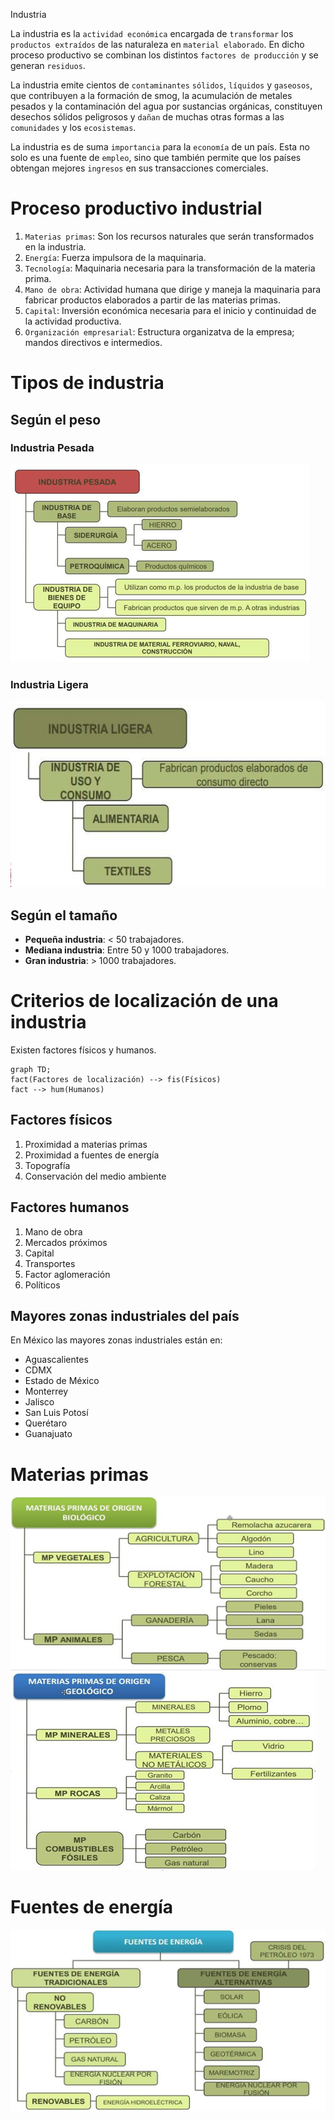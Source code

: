 Industria

La industria es la `actividad económica` encargada  de `transformar` los `productos extraídos` de las  naturaleza en `material elaborado`. En dicho  proceso productivo se  combinan  los  distintos  `factores de producción` y se generan `residuos`.

La industria emite cientos de `contaminantes`  `sólidos`, `líquidos` y `gaseosos`, que contribuyen a la  formación de smog, la acumulación de metales  pesados y la contaminación del agua por  sustancias orgánicas, constituyen desechos sólidos  peligrosos y `dañan` de muchas otras formas a las  `comunidades` y los `ecosistemas`.

La industria es de suma `importancia` para la `economía` de un país. Esta no solo es una fuente de `empleo`,  sino que también permite que los países obtengan mejores `ingresos` en sus transacciones comerciales.

# Proceso productivo industrial
1. `Materias primas`: Son los recursos naturales que serán transformados en la industria.
2. `Energía`: Fuerza impulsora de la maquinaria.
3. `Tecnología`: Maquinaria necesaria para la transformación de la materia prima.
4. `Mano de obra`: Actividad humana que dirige y maneja la maquinaria para fabricar productos elaborados a partir de las materias primas.
5. `Capital`: Inversión económica necesaria para el inicio y continuidad de la actividad productiva.
6. `Organización empresarial`: Estructura organizatva de la empresa; mandos directivos e intermedios.

# Tipos de industria
## Según el peso
### Industria Pesada
![c13b4cf829d8451e6f1af99541751438.png](../../../img/c797262c4e2d46429bf3b78890b60d1c.png)
### Industria Ligera
![257c99e561d69416414d05189245c17c.png](../../../img/a475d08394c24805b90dd0f7ffa3cf0c.png)
## Según el tamaño
* **Pequeña industria**: < 50 trabajadores.
* **Mediana industria**: Entre 50 y 1000 trabajadores.
* **Gran industria**: > 1000 trabajadores.

# Criterios de localización de una industria
Existen factores físicos y humanos.
```mermaid
graph TD;
fact(Factores de localización) --> fis(Físicos)
fact --> hum(Humanos)
```
## Factores físicos
1. Proximidad a materias primas
2. Proximidad a fuentes de energía
3. Topografía
4. Conservación del medio ambiente

## Factores humanos
1. Mano de obra
2. Mercados próximos
3. Capital
4. Transportes
5. Factor aglomeración
6. Políticos

## Mayores zonas industriales del país
En México las mayores zonas industriales están en:
* Aguascalientes
* CDMX
* Estado de México
* Monterrey
* Jalisco
* San Luis Potosí
* Querétaro
* Guanajuato

# Materias primas
![b1c01998e78f4b6834d658ec46d99118.png](../../../img/aa2ca62ed4b945bc9cd6e0355153b371.png)
![4eb99243ccedc4a1989efbb775d3eb02.png](../../../img/e60854ca689e4af2bb101686ce744688.png)

# Fuentes de energía
![3c862c72ad7339372654695bc664ace3.png](../../../img/d9fbaa91d48345f8bae06eb4da9b0651.png)